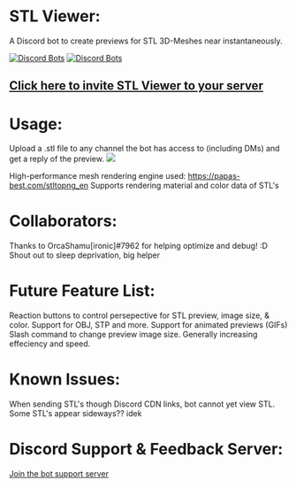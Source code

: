 # STL Viewer:
A Discord bot to create previews for STL 3D-Meshes near instantaneously.

[![Discord Bots](https://top.gg/api/widget/1047750288687247420.svg)](https://top.gg/bot/1047750288687247420)
[![Discord Bots](https://discordbotlist.com/api/v1//bots/1047750288687247420/widget)](https://discordbotlist.com/bots/1047750288687247420)


## [Click here to invite STL Viewer to your server](https://discord.com/api/oauth2/authorize?client_id=1047750288687247420&permissions=549756062720&scope=applications.commands%20bot)

# Usage:
  Upload a .stl file to any channel the bot has access to (including DMs) and get a reply of the preview.
![](https://github.com/Anthony-Andrews/STL-Viewer/blob/main/Demo.gif)

High-performance mesh rendering engine used: https://papas-best.com/stltopng_en
Supports rendering material and color data of STL's

# Collaborators:
  Thanks to OrcaShamu[ironic]#7962 for helping optimize and debug! :D
  Shout out to sleep deprivation, big helper

# Future Feature List:
  Reaction buttons to control persepective for STL preview, image size, & color.
  Support for OBJ, STP and more.
  Support for animated previews (GIFs)
  Slash command to change preview image size.
  Generally increasing effeciency and speed.

# Known Issues:
  When sending STL's though Discord CDN links, bot cannot yet view STL.
  Some STL's appear sideways?? idek

# Discord Support & Feedback Server:
[Join the bot support server](https://discord.gg/qSyGw9RtPv)
